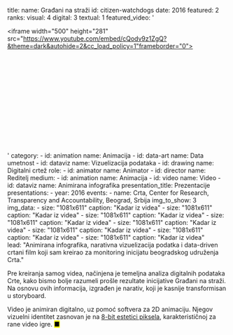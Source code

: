 title: 
    name: Građani na straži
id: citizen-watchdogs
date: 2016
featured: 2
ranks:
    visual: 4
    digital: 3
    textual: 1
featured_video: '<style>.codegena{position:relative;width:100%;height:0;padding-bottom:56.25%;}.codegena iframe{position:absolute;top:0;left:0;width:100%;height:100%;}</style><div class="codegena"><iframe width="500" height="281" src="https://www.youtube.com/embed/cQodv9z1ZgQ?&theme=dark&autohide=2&cc_load_policy=1"frameborder="0"></iframe></div>'
category: 
    - id: animation
      name: Animacija
    - id: data-art
      name: Data umetnost
    - id: dataviz
      name: Vizuelizacija podataka
    - id: drawing
      name: Digitalni crtež
role:
    - id: animator
      name: Animator
    - id: director
      name: Reditelj
medium:
    - id: animation
      name: Animacija
    - id: video
      name: Video
    - id: dataviz
      name: Animirana infografika
presentation_title: Prezentacije
presentations:
    - year: 2016
      events:
        - name: <span class='italic-style'>Crta</span>, Center for Research, Transparency and Accountability, Beograd, Srbija
img_to_show: 3       
img_data:
    - size: "1081x611"
      caption: "Kadar iz videa"
    - size: "1081x611"
      caption: "Kadar iz videa"
    - size: "1081x611"
      caption: "Kadar iz videa"
    - size: "1081x611"
      caption: "Kadar iz videa"
    - size: "1081x611"
      caption: "Kadar iz videa"
    - size: "1081x611"
      caption: "Kadar iz videa"
    - size: "1081x611"
      caption: "Kadar iz videa"
    - size: "1081x611"
      caption: "Kadar iz videa"                  
lead: "Animirana infografika, narativna vizuelizacija podatka i <span class='italic-style'>data-driven</span> crtani film koji sam kreirao za monitoring inicijatu beogradskog udruženja Crta."

Pre kreiranja samog videa, načinjena je temeljna analiza digitalnih podataka Crte, kako bismo bolje razumeli prošle rezultate inicijative <span class='italic-style'>Građani na straži</span>.  Na osnovu ovih informacija, izgrađen je narativ, koji je kasnije transformisan u <span class='italic-style'>storyboard</span>.

Video je animiran digitalno, uz pomoć softvera za 2D animaciju. Njegov vizuelni identitet zasnovan je na <a href='https://en.wikipedia.org/wiki/Pixel_art' target='_blank'>8-bit estetici piksela</a>, karakterističnoj za rane video igre. <mark>&#9632;</mark>